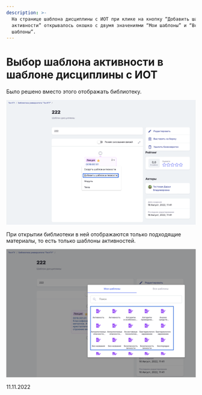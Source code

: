 ```yaml
---
description: >-
  На странице шаблона дисциплины с ИОТ при клике на кнопку “Добавить шаблон
  активности” открывалось окошко с двумя значениями “Мои шаблоны” и “Все
  шаблоны”.
---
```


# Выбор шаблона активности в шаблоне дисциплины с ИОТ

Было решено вместо этого отображать библиотеку.

![](<../../.gitbook/assets/image (117).png>)

При открытии библиотеки в ней отображаются только подходящие материалы, то есть только шаблоны активностей.

![](<../../.gitbook/assets/image (6) (4) (1).png>)

11.11.2022
